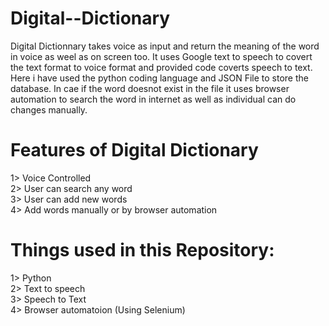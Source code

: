 # Digital--Dictionary
Digital Dictionnary  takes voice as input and return the meaning of the word in voice as weel as  on screen too. It uses Google text to speech to covert the text format to voice format and provided code coverts speech to text. Here i have used the python coding language and JSON File to store the database. In cae if the word doesnot exist in the file it uses browser automation to search the word in internet as well as individual can do changes manually.

# Features of Digital Dictionary
1> Voice Controlled  <br />
2> User can search any word <br />
3> User can add new words <br />
4> Add words manually or by browser automation <br />

# Things used in this Repository:
1> Python <br />
2> Text to speech<br /> 
3> Speech to Text<br />
4> Browser automatoion (Using Selenium)<br />

